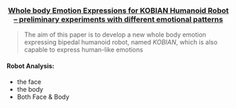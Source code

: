 <h3 align="center"><a href="https://amrmkayid.github.io/ResearchPapers/Affective%20Computing/Emotion%20Expression/dcb09f376957224372bbeb71eff3b2d90bcf.pdf">Whole body Emotion Expressions for KOBIAN Humanoid Robot – preliminary experiments with
different emotional patterns</a></h3>

> The aim of this paper is to develop a new whole body emotion expressing bipedal humanoid robot, named _*KOBIAN*_, which is also capable to express human-like emotions

#### Robot Analysis:
- the face
- the body
- Both Face & Body

